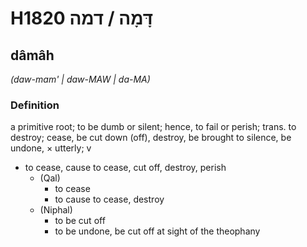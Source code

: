 # H1820 דָּמָה / דמה

## dâmâh

_(daw-mam' | daw-MAW | da-MA)_

### Definition

a primitive root; to be dumb or silent; hence, to fail or perish; trans. to destroy; cease, be cut down (off), destroy, be brought to silence, be undone, × utterly; v

- to cease, cause to cease, cut off, destroy, perish
  - (Qal)
    - to cease
    - to cause to cease, destroy
  - (Niphal)
    - to be cut off
    - to be undone, be cut off at sight of the theophany
